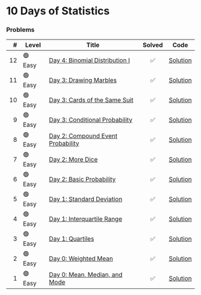 # 10 Days of Statistics

### Problems

|  # |    Level  | Title                                      |       Solved       |           Code            |
|---:|------------|--------------------------------------------|:------------------:|:-------------------------:|
| 12 | 🟢 Easy   | [Day 4: Binomial Distribution I](https://www.hackerrank.com/challenges/s10-binomial-distribution-1/problem) | :white_check_mark: | [Solution](Day-4/Rectangle-Object.js) |
| 11 | 🟢 Easy   | [Day 3: Drawing Marbles](https://www.hackerrank.com/challenges/s10-mcq-6/problem) | :white_check_mark: | [Solution](Day-3/Throw.js) |
| 10 | 🟢 Easy   | [Day 3: Cards of the Same Suit](https://www.hackerrank.com/challenges/s10-mcq-5/problem) | :white_check_mark: | [Solution](Day-3/Try-Catch-Finally.js) |
|  9 | 🟢 Easy   | [Day 3: Conditional Probability](https://www.hackerrank.com/challenges/s10-mcq-4/problem) | :white_check_mark: | [Solution](Day-3/Array.js) |
|  8 | 🟢 Easy   | [Day 2: Compound Event Probability](https://www.hackerrank.com/challenges/s10-mcq-3/problem) | :white_check_mark: | [Solution](Day-2/Compound-Event-Probability.md) |
|  7 | 🟢 Easy   | [Day 2: More Dice](https://www.hackerrank.com/challenges/s10-mcq-2/problem) | :white_check_mark: | [Solution](Day-2/More-Dice.md) |
|  6 | 🟢 Easy   | [Day 2: Basic Probability](https://www.hackerrank.com/challenges/s10-mcq-1/problem) | :white_check_mark: | [Solution](Day-2/Basic-Probability.md) |
|  5 | 🟢 Easy   | [Day 1: Standard Deviation](https://www.hackerrank.com/challenges/s10-standard-deviation/problem) | :white_check_mark: | [Solution](Day-1/Standard-Deviation.php) |
|  4 | 🟢 Easy   | [Day 1: Interquartile Range](https://www.hackerrank.com/challenges/s10-interquartile-range/problem) | :white_check_mark: | [Solution](Day-1/Interquartile-Range.php) |
|  3 | 🟢 Easy   | [Day 1: Quartiles](https://www.hackerrank.com/challenges/s10-quartiles/problem) | :white_check_mark: | [Solution](Day-1/Quartiles.php) |
|  2 | 🟢 Easy   | [Day 0: Weighted Mean](https://www.hackerrank.com/challenges/s10-weighted-mean/problem) | :white_check_mark: | [Solution](Day-0/Weighted-Mean.php) |
|  1 | 🟢 Easy   | [Day 0: Mean, Median, and Mode](https://www.hackerrank.com/challenges/s10-basic-statistics/problem) | :white_check_mark: | [Solution](Day-0/Mean-Median-and-Mode.php) |
